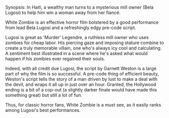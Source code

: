 Synopsis: In Haiti, a wealthy man turns to a mysterious mill owner (Bela Lugosi) to help him win a woman away from her fiancé.

White Zombie is an effective horror film bolstered by a good performance from lead Bela Lugosi and a refreshingly edgy pre-code script. 

Lugosi is great as 'Murder' Legendre, a ruthless mill owner who uses zombies for cheap labor. His piercing gaze and imposing stature combine to create a truly memorable villain, one who's always icy cool and calculating. A sentiment best illustrated in a scene where he's asked what would happen if his zombies ever regained their souls.

Indeed, with all credit due Lugosi, the script by Garnett Weston is a large part of why the film is so successful. A pre-code thing of efficient beauty, Weston's script tells the story of a man driven by lust to make a deal with the devil, and wraps it all up in just over an hour. Granted, the Hollywood ending is a bit of a cop-out (a slightly darker finale would have made this something great) but still a lot of fun.

Thus, for classic horror fans, White Zombie is a must see, as it easily ranks among Lugosi's best performances.
